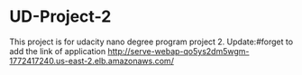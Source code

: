 # UD-Project-2
This project is for udacity nano degree program project 2. 
Update:#forget to add the link of application
http://serve-webap-qo5ys2dm5wgm-1772417240.us-east-2.elb.amazonaws.com/